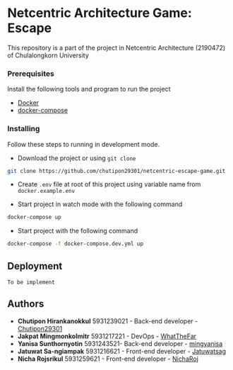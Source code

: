 # Netcentric Architecture Game: Escape

This repository is a part of the project in Netcentric Architecture (2190472) of Chulalongkorn University

### Prerequisites

Install the following tools and program to run the project

- [Docker](https://docs.docker.com/install/)
- [docker-compose](https://docs.docker.com/compose/install/)

### Installing

Follow these steps to running in development mode.

- Download the project or using `git clone`
```sh
git clone https://github.com/chutipon29301/netcentric-escape-game.git
```

- Create `.env` file at root of this project using variable name from `docker.example.env`


- Start project in watch mode with the following command
```sh
docker-compose up
```
- Start project with the following command
```sh
docker-compose -f docker-compose.dev.yml up
```

## Deployment

    To be implement

## Authors

* **Chutipon Hirankanokkul** 5931239021 - Back-end developer - [Chutipon29301](https://github.com/chutipon29301)
* **Jakpat Mingmonkolmitr** 5931217221 - DevOps - [WhatTheFar](https://github.com/WhatTheFar)
* **Yanisa Sunthornyotin** 5931243521- Back-end developer - [mingyanisa](https://github.com/mingyanisa)
* **Jatuwat Sa-ngiampak** 5931216621 - Front-end developer - [Jatuwatsag](https://github.com/Jatuwatsag)
* **Nicha Rojsrikul** 5931259621 - Front-end developer - [NichaRoj](https://github.com/NichaRoj)
